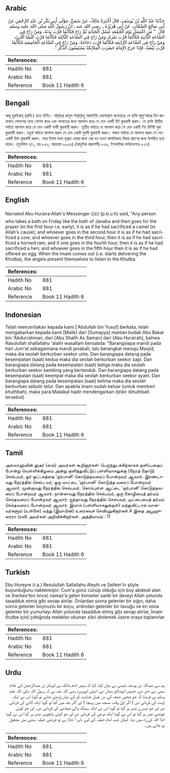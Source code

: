 ## Arabic


<div dir="rtl" lang="ar" style={{fontSize:'larger',backgroundColor:'#f8f9fa',padding:20}}>
حَدَّثَنَا عَبْدُ اللَّهِ بْنُ يُوسُفَ، قَالَ أَخْبَرَنَا مَالِكٌ، عَنْ سُمَىٍّ، مَوْلَى أَبِي بَكْرِ بْنِ عَبْدِ الرَّحْمَنِ عَنْ أَبِي صَالِحٍ السَّمَّانِ، عَنْ أَبِي هُرَيْرَةَ ـ رضى الله عنه ـ أَنَّ رَسُولَ اللَّهِ صلى الله عليه وسلم قَالَ ‏ "‏ مَنِ اغْتَسَلَ يَوْمَ الْجُمُعَةِ غُسْلَ الْجَنَابَةِ ثُمَّ رَاحَ فَكَأَنَّمَا قَرَّبَ بَدَنَةً، وَمَنْ رَاحَ فِي السَّاعَةِ الثَّانِيَةِ فَكَأَنَّمَا قَرَّبَ بَقَرَةً، وَمَنْ رَاحَ فِي السَّاعَةِ الثَّالِثَةِ فَكَأَنَّمَا قَرَّبَ كَبْشًا أَقْرَنَ، وَمَنْ رَاحَ فِي السَّاعَةِ الرَّابِعَةِ فَكَأَنَّمَا قَرَّبَ دَجَاجَةً، وَمَنْ رَاحَ فِي السَّاعَةِ الْخَامِسَةِ فَكَأَنَّمَا قَرَّبَ بَيْضَةً، فَإِذَا خَرَجَ الإِمَامُ حَضَرَتِ الْمَلاَئِكَةُ يَسْتَمِعُونَ الذِّكْرَ ‏"‏‏.‏
</div>
<div style={{backgroundColor:'#f8f9fa',padding:20, marginBottom: 10}}><table> <thead> <tr> <th>References:</th> <th></th> </tr> </thead> <tbody><tr><td>Hadith No</td><td>881</td></tr><tr><td>Arabic No</td><td>881</td></tr><tr><td>Reference</td><td>Book 11 Hadith 6</td></tr></tbody></table></div>

## Bengali


<div dir="ltr" lang="bn" style={{fontSize:'larger',backgroundColor:'#f8f9fa',padding:20}}>
আবূ হুরাইরাহ্ (রাযি.) হতে বর্ণিত। আল্লাহর রাসূল সাল্লাল্লাহু আলাইহি ওয়াসাল্লাম বলেছেনঃ যে ব্যক্তি জুমু‘আহর দিন জানাবাত গোসলের ন্যায় গোসল করে এবং সালাতের জন্য আগমন করে সে যেন একটি উট কুরবানী করল। যে ব্যক্তি দ্বিতীয় পর্যায়ে আগমন করে সে যেন একটি গাভী কুরবানী করল। তৃতীয় পর্যায়ে যে আগমন করে সে যেন একটি শিং বিশিষ্ট দুম্বা কুরবানী করল। চতুর্থ পর্যায়ে আগমন করল সে যেন একটি মুরগী কুরবানী করল। পঞ্চম পর্যায়ে যে আগমন করল সে যেন একটি ডিম কুরবানী করল। পরে ইমাম যখন খুত্বাহ দেয়ার জন্য বের হন তখন মালাইকাহ যিকর শ্রবণের জন্য উপস্থিত হয়ে থাকে। (মুসলিম ৭/২, হাঃ ৮৫০, আহমাদ ৯৯৩৩) (আধুনিক প্রকাশনীঃ ৮৩০, ইসলামিক ফাউন্ডেশনঃ ৮৩৭)
</div>
<div style={{backgroundColor:'#f8f9fa',padding:20, marginBottom: 10}}><table> <thead> <tr> <th>References:</th> <th></th> </tr> </thead> <tbody><tr><td>Hadith No</td><td>881</td></tr><tr><td>Arabic No</td><td>881</td></tr><tr><td>Reference</td><td>Book 11 Hadith 6</td></tr></tbody></table></div>

## English


<div dir="ltr" lang="en" style={{fontSize:'larger',backgroundColor:'#f8f9fa',padding:20}}>
Narrated Abu Huraira:Allah's Messenger (ﷺ) (p.b.u.h) said, "Any person who takes a bath on Friday like the bath of Janaba and then goes for the prayer (in the first hour i.e. early), it is as if he had sacrificed a camel (in Allah's cause); and whoever goes in the second hour it is as if he had sacrificed a cow; and whoever goes in the third hour, then it is as if he had sacrificed a horned ram; and if one goes in the fourth hour, then it is as if he had sacrificed a hen; and whoever goes in the fifth hour then it is as if he had offered an egg. When the Imam comes out (i.e. starts delivering the Khutba), the angels present themselves to listen to the Khutba
</div>
<div style={{backgroundColor:'#f8f9fa',padding:20, marginBottom: 10}}><table> <thead> <tr> <th>References:</th> <th></th> </tr> </thead> <tbody><tr><td>Hadith No</td><td>881</td></tr><tr><td>Arabic No</td><td>881</td></tr><tr><td>Reference</td><td>Book 11 Hadith 6</td></tr></tbody></table></div>

## Indonesian


<div dir="ltr" lang="id" style={{fontSize:'larger',backgroundColor:'#f8f9fa',padding:20}}>
Telah menceritakan kepada kami ['Abdullah bin Yusuf] berkata, telah mengabarkan kepada kami [Malik] dari [Sumayya] mantan budak Abu Bakar bin 'Abdurrahman, dari [Abu Shalih As Saman] dari [Abu Hurairah], bahwa Rasulullah shallallahu 'alaihi wasallam bersabda: "Barangsiapa mandi pada hari Jum'at sebagaimana mandi janabah, lalu berangkat menuju Masjid, maka dia seolah berkurban seekor unta. Dan barangiapa datang pada kesempatan (saat) kedua maka dia seolah berkurban seekor sapi. Dan barangiapa datang pada kesempatan (saat) ketiga maka dia seolah berkurban seekor kambing yang bertanduk. Dan barangiapa datang pada kesempatan (saat) keempat maka dia seolah berkurban seekor ayam. Dan barangiapa datang pada kesempatan (saat) kelima maka dia seolah berkurban sebutir telur. Dan apabila imam sudah keluar (untuk memberi khuthbah), maka para Malaikat hadir mendengarkan dzikir (khuthbah tersebut)
</div>
<div style={{backgroundColor:'#f8f9fa',padding:20, marginBottom: 10}}><table> <thead> <tr> <th>References:</th> <th></th> </tr> </thead> <tbody><tr><td>Hadith No</td><td>881</td></tr><tr><td>Arabic No</td><td>881</td></tr><tr><td>Reference</td><td>Book 11 Hadith 6</td></tr></tbody></table></div>

## Tamil


<div dir="ltr" lang="ta" style={{fontSize:'larger',backgroundColor:'#f8f9fa',padding:20}}>
அல்லாஹ்வின் தூதர் (ஸல்) அவர்கள் கூறினார்கள்: பெருந்துடக்கிற்காகக் குளிப்பதைப் போன்று வெள்ளிக்கிழமை அன்று குளித்துவிட்டுப் பள்ளிவாசலுக்கு (நேரத் தோடு) செல்பவர், ஓர் ஒட்டகத்தை ‘குர்பானி’ கொடுத்தவரைப் போன்றவர் ஆவார். இரண்டாவது நேரத்தில் செல்ப வர், ஒரு மாட்டை ‘குர்பானி’ கொடுத்த வரைப் போன்றவர் ஆவார். மூன்றாவது நேரத்தில் செல்பவர், கொம்புள்ள ஆட்டை ‘குர்பானி’ கொடுத்தவரைப் போன்றவர் ஆவார். நான்காவது நேரத்தில் செல்பவர், ஒரு கோழியைத் தர்மம் செய்தவரைப் போன்றவர் ஆவார். ஐந்தாவது நேரத்தில் செல்பவர், முட்டையைத் தர்மம் செய்தவரைப் போன்றவர் ஆவார். இமாம் (பள்ளிவாசலுக்குள்) வந்துவிட்டால் வானவர்களும் (உள்ளே) வந்து (இமாமின்) உரையைச் செவியுறுகிறார்கள்.4 இதை அபூஹுரைரா (ரலி) அவர்கள் அறிவிக்கிறார்கள். அத்தியாயம் : 11
</div>
<div style={{backgroundColor:'#f8f9fa',padding:20, marginBottom: 10}}><table> <thead> <tr> <th>References:</th> <th></th> </tr> </thead> <tbody><tr><td>Hadith No</td><td>881</td></tr><tr><td>Arabic No</td><td>881</td></tr><tr><td>Reference</td><td>Book 11 Hadith 6</td></tr></tbody></table></div>

## Turkish


<div dir="ltr" lang="tr" style={{fontSize:'larger',backgroundColor:'#f8f9fa',padding:20}}>
Ebu Hureyre (r.a.) Resulullah Sallallahu Aleyhi ve Sellem'in şöyle buyurduğunu nakletmiştir: Cum'a günü cünüp olduğu için boy abdesti alan ve (herkes'ten önce) namaz'a gelen kimseler sanki bir deveyi Allah yolunda tasadduk etmiş gibi sevap alırlar. Onlardan sonra gelenler bir sığırı, daha sonra gelenler boynuzlu bir koçu, ardından gelenler bir tavuğu ve en sona gelenler bir yumurtayı Allah yolunda tasadduk etmiş gibi sevap alırlar, İmam (hutbe için) çıktığında melekler okunan zikri dinlemek üzere oraya toplanırlar
</div>
<div style={{backgroundColor:'#f8f9fa',padding:20, marginBottom: 10}}><table> <thead> <tr> <th>References:</th> <th></th> </tr> </thead> <tbody><tr><td>Hadith No</td><td>881</td></tr><tr><td>Arabic No</td><td>881</td></tr><tr><td>Reference</td><td>Book 11 Hadith 6</td></tr></tbody></table></div>

## Urdu


<div dir="rtl" lang="ur" style={{fontSize:'larger',backgroundColor:'#f8f9fa',padding:20}}>
ہم سے عبداللہ بن یوسف تنیسی نے بیان کیا، کہا کہ ہمیں امام مالک نے ابوبکر بن عبدالرحمٰن کے غلام سمی سے خبر دی، جنہیں ابوصالح سمان نے، انہیں ابوہریرہ رضی اللہ عنہ نے کہ رسول اللہ صلی اللہ علیہ وسلم نے فرمایا کہ جو شخص جمعہ کے دن غسل جنابت کر کے نماز پڑھنے جائے تو گویا اس نے ایک اونٹ کی قربانی دی ( اگر اول وقت مسجد میں پہنچا ) اور اگر بعد میں گیا تو گویا ایک گائے کی قربانی دی اور جو تیسرے نمبر پر گیا تو گویا اس نے ایک سینگ والے مینڈھے کی قربانی دی۔ اور جو کوئی چوتھے نمبر پر گیا تو اس نے گویا ایک مرغی کی قربانی دی اور جو کوئی پانچویں نمبر پر گیا اس نے گویا انڈا اللہ کی راہ میں دیا۔ لیکن جب امام خطبہ کے لیے باہر آ جاتا ہے تو فرشتے خطبہ سننے میں مشغول ہو جاتے ہیں۔
</div>
<div style={{backgroundColor:'#f8f9fa',padding:20, marginBottom: 10}}><table> <thead> <tr> <th>References:</th> <th></th> </tr> </thead> <tbody><tr><td>Hadith No</td><td>881</td></tr><tr><td>Arabic No</td><td>881</td></tr><tr><td>Reference</td><td>Book 11 Hadith 6</td></tr></tbody></table></div>